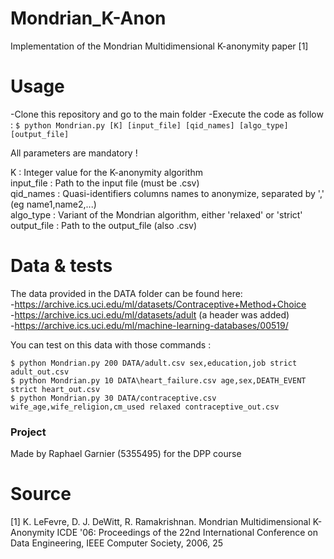 # Mondrian_K-Anon
Implementation of the Mondrian Multidimensional K-anonymity paper [1]

# Usage

-Clone this repository and go to the main folder
-Execute the code as follow :
```$ python Mondrian.py [K] [input_file] [qid_names] [algo_type] [output_file]```

All parameters are mandatory !

K : Integer value for the K-anonymity algorithm<br/>
input_file : Path to the input file (must be .csv)<br/>
qid_names : Quasi-identifiers columns names to anonymize, separated by ',' (eg name1,name2,...)<br/>
algo_type : Variant of the Mondrian algorithm, either 'relaxed' or 'strict'<br/>
output_file : Path to the output_file (also .csv)<br/>


# Data & tests

The data provided in the DATA folder can be found here:<br/>
-https://archive.ics.uci.edu/ml/datasets/Contraceptive+Method+Choice<br/>
-https://archive.ics.uci.edu/ml/datasets/adult (a header was added)<br/>
-https://archive.ics.uci.edu/ml/machine-learning-databases/00519/<br/>

You can test on this data with those commands :
```
$ python Mondrian.py 200 DATA/adult.csv sex,education,job strict adult_out.csv
$ python Mondrian.py 10 DATA\heart_failure.csv age,sex,DEATH_EVENT strict heart_out.csv
$ python Mondrian.py 30 DATA/contraceptive.csv wife_age,wife_religion,cm_used relaxed contraceptive_out.csv
```

### Project
Made by Raphael Garnier (5355495) for the DPP course

# Source

[1] K. LeFevre, D. J. DeWitt, R. Ramakrishnan. Mondrian Multidimensional K-Anonymity ICDE '06: Proceedings of the 22nd International Conference on Data Engineering, IEEE Computer Society, 2006, 25
